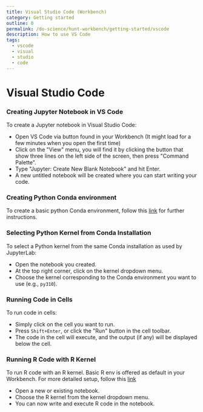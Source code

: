 ```yaml
---
title: Visual Studio Code (Workbench)
category: Getting started
outline: 0
permalink: /do-science/hunt-workbench/getting-started/vscode
description: How to use VS Code
tags:
  - vscode
  - visual
  - studio
  - code
---
```


<!--

TODO

1. Creating Jupyter nootebook in VS Code
2. How to select python kernel from same conda installation as is used by Jupyterlab (use example kernel that we install on user setup: py310)
3. How to run code in cells
3. To explain how to create environment - Refer to python section in this getting-started guide where that is already written up
4. Try and add a section on R if possible to run R code with R kernel (e.g. if selecting r-base environment)

-->

# Visual Studio Code

### Creating Jupyter Notebook in VS Code
To create a Jupyter notebook in Visual Studio Code:
- Open VS Code via button found in your Workbench (It might load for a few minutes when you open the first time)
- Click on the "View" menu, you will find it by clicking the button that show three lines on the left side of the screen, then press "Command Palette".
- Type "Jupyter: Create New Blank Notebook" and hit Enter.
- A new untitled notebook will be created where you can start writing your code.

### Creating Python Conda environment
To create a basic python Conda environment, follow this [link](/do-science/hunt-workbench/getting-started/python) for further instructions. 

### Selecting Python Kernel from Conda Installation
To select a Python kernel from the same Conda installation as used by JupyterLab:
- Open the notebook you created.
- At the top right corner, click on the kernel dropdown menu.
- Choose the kernel corresponding to the Conda environment you want to use (e.g., `py310`).

### Running Code in Cells
To run code in cells:
- Simply click on the cell you want to run.
- Press `Shift+Enter`, or click the "Run" button in the cell toolbar.
- The code in the cell will execute, and the output (if any) will be displayed below the cell.


### Running R Code with R Kernel
To run R code with an R kernel. Basic R env is offered as default in your Workbench. For more detailed setup, follow this [link](/do-science/hunt-workbench/getting-started/rstudio/#how-to-create-r-environment)
- Open a new or existing notebook.
- Choose the R kernel from the kernel dropdown menu.
- You can now write and execute R code in the notebook.
